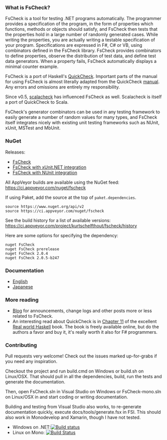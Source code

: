 
### What is FsCheck? ###

FsCheck is a tool for testing .NET programs automatically. The programmer provides a specification of the program, in the form of properties which functions, methods or objects should satisfy, and FsCheck then tests that the properties hold in a large number of randomly generated cases. While writing the properties, you are actually writing a testable specification of your program. Specifications are expressed in F#, C# or VB, using combinators defined in the FsCheck library. FsCheck provides combinators to define properties, observe the distribution of test data, and define test data generators. When a property fails, FsCheck automatically displays a minimal counter example.

FsCheck is a port of Haskell's [QuickCheck](http://www.cse.chalmers.se/~rjmh/QuickCheck/). Important parts of the manual for using FsCheck is almost literally adapted from the QuickCheck [manual](http://www.cse.chalmers.se/~rjmh/QuickCheck/manual.html). Any errors and omissions are entirely my responsibility.

Since v0.5, [scalacheck](https://github.com/rickynils/scalacheck) has influenced FsCheck as well. Scalacheck is itself a port of QuickCheck to Scala.

FsCheck's generator combinators can be used in any testing framework to easily generate a number of random values for many types, and FsCheck itself integrates nicely with existing unit testing frameworks such as NUnit, xUnit, MSTest and MbUnit.

### NuGet ###

Releases:

* [FsCheck](http://nuget.org/List/Packages/FsCheck)
* [FsCheck with xUnit.NET integration](http://nuget.org/List/Packages/FsCheck.Xunit)
* [FsCheck with NUnit integration](http://www.nuget.org/packages/FsCheck.Nunit/)
 
All AppVeyor builds are available using the NuGet feed: https://ci.appveyor.com/nuget/fscheck

If using Paket, add the source at the top of `paket.dependencies`.

```
source https://www.nuget.org/api/v2
source https://ci.appveyor.com/nuget/fscheck
```

See the build history for a list of available versions: https://ci.appveyor.com/project/kurtschelfthout/fscheck/history

Here are some options for specifying the dependency:

```
nuget FsCheck
nuget FsCheck prerelease
nuget FsCheck 2.0.4
nuget FsCheck 2.0.5-b247
```

### Documentation ###

* [English](https://fscheck.github.io/FsCheck/)
* [Japanese](https://fscheck.github.io/FsCheck/ja)

### More reading ###
* [Blog](http://fortysix-and-two.blogspot.com) for announcements, change logs and other posts more or less related to FsCheck. 
* An interesting read about QuickCheck is in [Chapter 11](http://book.realworldhaskell.org/read/testing-and-quality-assurance.html) of the excellent [Real world Haskell](http://book.realworldhaskell.org) book. The book is freely available online, but do the authors a favor and buy it, it's really worth it  also for F# programmers.

### Contributing ###

Pull requests very welcome! Check out the issues marked up-for-grabs if you need any inspiration.

Checkout the project and run build.cmd on Windows or build.sh on Linux/OSX. That should pull in all the dependencies, build, run the tests and generate the documentation.

Then, open FsCheck.sln in Visual Studio on Windows or FsCheck-mono.sln on Linux/OSX in and start coding or writing documentation. 

Building and testing from Visual Studio also works, to re-generate documentation quickly, execute docs/tools/generate.fsx in FSI. This should also work in Monodevelop and Xamarin, though I have not tested.

- Windows on .NET:[![Build status](https://ci.appveyor.com/api/projects/status/7ytaslpgxxtw7036)](https://ci.appveyor.com/project/kurtschelfthout/fscheck)
- Linux on Mono: [![Build Status](https://travis-ci.org/fscheck/FsCheck.svg?branch=master)](https://travis-ci.org/fscheck/FsCheck)



